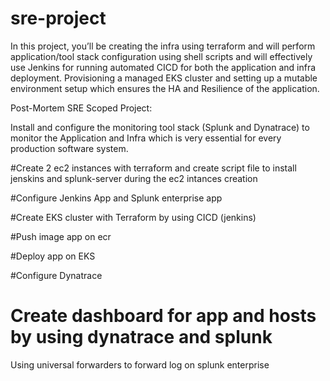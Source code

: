 # sre-project

In this project, you’ll be creating the infra using terraform and will perform application/tool stack configuration using shell scripts and will effectively use Jenkins for running automated CICD for both the application and infra deployment. Provisioning a managed EKS cluster and setting up a mutable environment setup which ensures the HA and Resilience of the application. 

Post-Mortem SRE Scoped Project: 


Install and configure the monitoring tool stack (Splunk and Dynatrace) to monitor the Application and Infra which is very essential for every production software system.


#Create 2 ec2 instances with terraform and create script file to install jenskins and splunk-server during the ec2 intances creation

#Configure Jenkins App and Splunk enterprise app

#Create EKS cluster with Terraform by using CICD (jenkins)

#Push image app on ecr 

#Deploy app on EKS

#Configure Dynatrace

# Create dashboard for app and hosts by using dynatrace and splunk
  Using universal forwarders to forward log on splunk enterprise
